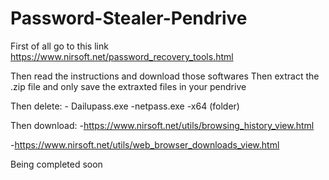 # Password-Stealer-Pendrive

First of all go to this link https://www.nirsoft.net/password_recovery_tools.html


Then read the instructions and download those softwares
Then extract the .zip file and only save the extraxted files in your pendrive


Then delete:
     - Dailupass.exe
      -netpass.exe
      -x64 (folder)
      
      
Then download:
   -https://www.nirsoft.net/utils/browsing_history_view.html
   
   -https://www.nirsoft.net/utils/web_browser_downloads_view.html
    
Being completed soon
